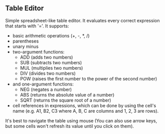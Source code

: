 ## Table Editor
Simple spreadsheet-like table editor. It evaluates every correct
expression that starts with '='. It supports:
- basic arithmetic operations (+, -, *, /) 
- parentheses
- unary minus
- two-argument functions:
  - ADD (adds two numbers)  
  - SUB (subtracts two numbers)
  - MUL (multiplies two numbers)
  - DIV (divides two numbers)
  - POW (raises the first number to the power of the second number)
- and one-argument functions:
  - NEG (negates a number)
  - ABS (returns the absolute value of a number)
  - SQRT (returns the square root of a number)
- cell references in expressions, which can be done by
    using the cell's name (e.g. A1, B2, C3 where A, B, C are columns and 
    1, 2, 3 are rows).

It's best to navigate the table using mouse (You can also use arrow keys,
but some cells won't refresh its value until you click on them).